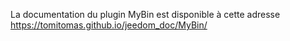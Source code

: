 La documentation du plugin MyBin est disponible à cette adresse <https://tomitomas.github.io/jeedom_doc/MyBin/>
